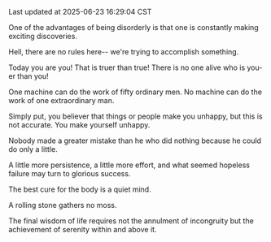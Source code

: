 Last updated at 2025-06-23 16:29:04 CST

One of the advantages of being disorderly is that one is constantly making exciting discoveries.

Hell, there are no rules here-- we're trying to accomplish something.

Today you are you! That is truer than true! There is no one alive who is you-er than you!

One machine can do the work of fifty ordinary men. No machine can do the work of one extraordinary man.

Simply put, you believer that things or people make you unhappy, but this is not accurate. You make yourself unhappy.

Nobody made a greater mistake than he who did nothing because he could do only a little.

A little more persistence, a little more effort, and what seemed hopeless failure may turn to glorious success.

The best cure for the body is a quiet mind.

A rolling stone gathers no moss.

The final wisdom of life requires not the annulment of incongruity but the achievement of serenity within and above it.

